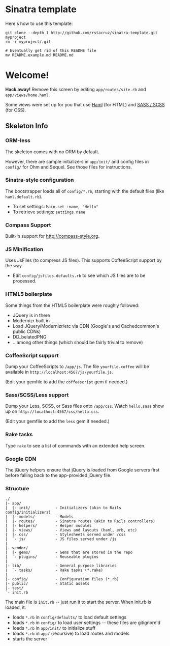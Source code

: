 # Sinatra template

Here's how to use this template:

    git clone --depth 1 http://github.com/rstacruz/sinatra-template.git myproject
    rm -r myproject/.git

    # Eventually get rid of this README file
    mv README.example.md README.md

Welcome!
========

**Hack away!** Remove this screen by editing `app/routes/site.rb`
and `app/views/home.haml`.

Some views were set up for you that use [Haml](http://haml-lang.com/)
(for HTML) and [SASS / SCSS](http://sass-lang.com) (for CSS).

Skeleton Info
-------------

### ORM-less

The skeleton comes with no ORM by default.

However, there are sample initializers in `app/init/` and config files in
`config/` for Ohm and Sequel. See those files for instructions.

### Sinatra-style configuration

The bootstrapper loads all of `config/*.rb`, starting with the default
files (like `haml.default.rb`).

 * To set settings: `Main.set :name, "Hello"`
 * To retrieve settings: `settings.name`

### Compass Support

Built-in support for http://compass-style.org.

### JS Minification

Uses JsFiles (to compress JS files). This supports CoffeeScript support by the 
way.

 * Edit `config/jsfiles.defaults.rb` to see which JS files are to be processed.

### HTML5 boilerplate

Some things from the HTML5 boilerplate were roughly followed:

 * JQuery is in there
 * Modernizr built in
 * Load JQuery/Modernizr/etc via CDN (Google's and Cachedcommon's public CDNs)
 * DD_belatedPNG
 * ...among other things (which should be fairly trivial to remove)

### CoffeeScript support

Dump your CoffeeScripts to `/app/js`. The file `yourfile.coffee` will be 
available in `http://localhost:4567/js/yourfile.js`.

(Edit your gemfile to add the `coffeescript` gem if needed.)

### Sass/SCSS/Less support

Dump your Less, SCSS, or Sass files onto `/app/css`. Watch `hello.sass` show 
up on `http://localhost:4567/css/hello.css`.

(Edit your gemfile to add the `less` gem if needed.)

### Rake tasks

Type `rake` to see a list of commands with an extended help screen.

### Google CDN

The jQuery helpers ensure that jQuery is loaded from Google servers first 
before falling back to the app-provided jQuery file.

### Structure

    ./
    |- app/
    |  |- init/           - Initializers (akin to Rails config/initializers)
    |  |- models/         - Models
    |  |- routes/         - Sinatra routes (akin to Rails controllers)
    |  |- helpers/        - Helper modules
    |  |- views/          - Views and layouts (haml, erb, etc)
    |  |- css/            - Stylesheets served under /css
    |  `- js/             - JS files served under /js
    |
    |- vendor/
    |  |- gems/           - Gems that are stored in the repo
    |  `- plugins/        - Reuseable plugins
    |
    |- lib/               - General purpose libraries
    |  `- tasks/          - Rake tasks (*.rake)
    |
    |- config/            - Configuration files (*.rb)
    |- public/            - Static assets
    |- test/
    `- init.rb

The main file is `init.rb` -- just run it to start the server.
When init.rb is loaded, it:

 - loads `*.rb` in `config/defaults/` to load default settings
 - loads `*.rb` in `config/` to load user settings -- these files are gitignore'd
 - loads `*.rb` in `app/init/` to initialize stuff
 - loads `*.rb` in `app/` (recursive) to load routes and models
 - starts the server
